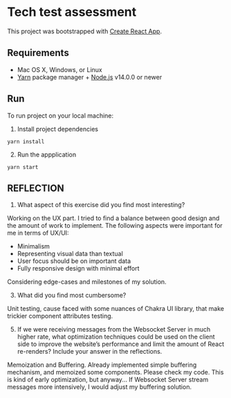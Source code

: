 # Tech test assessment

This project was bootstrapped with [Create React App](https://github.com/facebook/create-react-app).

## Requirements

- Mac OS X, Windows, or Linux
- [Yarn](https://yarnpkg.com/) package manager + [Node.js](https://nodejs.org/) v14.0.0 or newer

## Run
To run project on your local machine:
1. Install project dependencies
```shell
yarn install
```
2. Run the appplication
```shell
yarn start
```

## REFLECTION
1. What aspect of this exercise did you find most interesting?

Working on the UX part. I tried to find a balance between good design and the amount of work to implement.
The following aspects were important for me in terms of UX/UI:
   - Minimalism
   - Representing visual data than textual
   - User focus should be on important data
   - Fully responsive design with minimal effort

Considering edge-cases and milestones of my solution.

3. What did you find most cumbersome?

Unit testing, cause faced with some nuances of Chakra UI library, that make trickier component attributes testing.

5. If we were receiving messages from the Websocket Server in much higher rate, what optimization
   techniques could be used on the client side to improve the website’s performance and limit the amount of React re-renders? Include your answer in the reflections.

Memoization and Buffering. Already implemented simple buffering mechanism, and memoized some components. Please check my code.
This is kind of early optimization, but anyway... 
If Websocket Server stream messages more intensively, I would adjust my buffering solution.